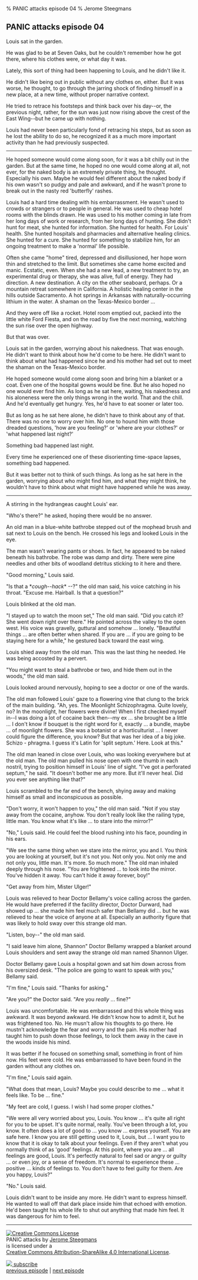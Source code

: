 % PANIC attacks episode 04
% Jerome Steegmans

## PANIC attacks episode 04

<!-- PLOT: On the way through the building, Louis encounters another patient, Shannon Ulger, who recognizes some sort of kinship. -->

Louis sat in the garden. 

He was glad to be at Seven Oaks, but he couldn't remember how he got there, where his clothes were, or what day it was. 

Lately, this sort of thing had been happening to Louis, and he didn't like it. 

He didn't like being out in public without any clothes on, either. But it was worse, he thought, to go through the jarring shock of finding himself in a new place, at a new time, without proper narrative context. 

<!--more-->

He tried to retrace his footsteps and think back over his day--or, the previous night, rather, for the sun was just now rising above the crest of the East Wing--but he came up with nothing.

Louis had never been particularly fond of retracing his steps, but as soon as he lost the ability to do so, he recognized it as a much more important activity than he had previously suspected.

---

He hoped someone would come along soon, for it was a bit chilly out in the garden. But at the same time, he hoped no one would come along at all, not ever, for the naked body is an extremely private thing, he thought. Especially his own. Maybe he would feel different about the naked body if his own wasn't so pudgy and pale and awkward, and if he wasn't prone to break out in the nasty red 'butterfly' rashes.

Louis had a hard time dealing with his embarrassment. He wasn't used to crowds or strangers or to people in general. He was used to cheap hotel rooms with the blinds drawn. He was used to his mother coming in late from her long days of work or research, from her long days of hunting. She didn't hunt for meat, she hunted for information. She hunted for health. For Louis' health. She hunted hospitals and pharmacies and alternative healing clinics. She hunted for a cure. She hunted for something to stabilize him, for an ongoing treatment to make a 'normal' life possible.

Often she came "home" tired, depressed and disillusioned, her hope worn thin and stretched to the limit. But sometimes she came home excited and manic. Ecstatic, even. When she had a new lead, a new treatment to try, an experimental drug or therapy, she was alive, full of energy. They had direction. A new destination. A city on the other seaboard, perhaps. Or a mountain retreat somewhere in California. A holistic healing center in the hills outside Sacramento. A hot springs in Arkansas with naturally-occurring lithium in the water. A shaman on the Texas-Mexico border ...

And they were off like a rocket. Hotel room emptied out, packed into the little white Ford Fiesta, and on the road by five the next morning, watching the sun rise over the open highway.

But that was over. 

Louis sat in the garden, worrying about his nakedness. That was enough. He didn't want to think about how he'd come to be here. He didn't want to think about what had happened since he and his mother had set out to meet the shaman on the Texas-Mexico border.

He hoped someone would come along soon and bring him a blanket or a coat. Even one of the hospital gowns would be fine. But he also hoped no one would ever find him. As long as he sat here, waiting, his nakedness and his aloneness were the only things wrong in the world. That and the chill. And he'd eventually get hungry. Yes, he'd have to eat sooner or later too.

But as long as he sat here alone, he didn't have to think about any of that. There was no one to worry over him. No one to hound him with those dreaded questions, 'how are you feeling?' or 'where are your clothes?' or 'what happened last night?' 

Something bad happened last night.

Every time he experienced one of these disorienting time-space lapses, something bad happened. 

But it was better not to think of such things. As long as he sat here in the garden, worrying about who might find him, and what they might think, he wouldn't have to think about what might have happened while he was away.

---

<!-- PLOT: It is not another dark place, but the same, Ulger says. "You have a window inside you. I have a window too. They are different windows, but they look out onto the same space, onto the same darkness. But ... you don't even know who you are." -->

A stirring in the hydrangeas caught Louis' ear.

"Who's there?" he asked, hoping there would be no answer.

An old man in a blue-white bathrobe stepped out of the mophead brush and sat next to Louis on the bench. He crossed his legs and looked Louis in the eye.

The man wasn't wearing pants or shoes. In fact, he appeared to be naked beneath his bathrobe. The robe was damp and dirty. There were pine needles and other bits of woodland detritus sticking to it here and there. 

"Good morning," Louis said.

"Is that a \**cough--hack*\* --?" the old man said, his voice catching in his throat. "Excuse me. Hairball. Is that a question?"

Louis blinked at the old man.

"I stayed up to watch the moon set," The old man said. "Did you catch it? She went down right over there." He pointed across the valley to the open west. His voice was gravelly, guttural and somehow ... lonely. "Beautiful things ... are often better when shared. If  you are ... if you are going to be staying here for a while," he gestured back toward the east wing.

Louis shied away from the old man. This was the last thing he needed. He was being accosted by a pervert. 

"You might want to steal a bathrobe or two, and hide them out in the woods," the old man said.

Louis looked around nervously, hoping to see a doctor or one of the wards.

The old man followed Louis' gaze to a flowering vine that clung to the brick of the main building. "Ah, yes. The Moonlight Schizophragma. Quite lovely, no? In the moonlight, her flowers were divine! When I first checked myself in--I was doing a lot of cocaine back then--my ex ... she brought be a little ... I don't know if bouquet is the right word for it, exactly ... a bundle, maybe ... of moonlight flowers. She was a botanist or a horticulturist ... I never could figure the difference, you know? But that was her idea of a big joke. Schizo - phragma. I guess it's Latin for 'split septum.' Here. Look at this."

The old man leaned in close over Louis, who was looking everywhere but at the old man. The old man pulled his nose open with one thumb in each nostril, trying to position himself in Louis' line of sight. "I've got a perforated septum," he said. "It doesn't bother me any more. But it'll never heal. Did you ever see anything like that?"

Louis scrambled to the far end of the bench, shying away and making himself as small and inconspicuous as possible.   

"Don't worry, it won't happen to you," the old man said. "Not if you stay away from the cocaine, anyhow. You don't really look like the railing type, little man. You know what it's like ... to stare into the mirror?" 

"No," Louis said. He could feel the blood rushing into his face, pounding in his ears. 

"We see the same thing when we stare into the mirror, you and I. You think you are looking at yourself, but it's not you. Not only you. Not only me and not only you, little man. It's more. So much more." The old man inhaled deeply through his nose. "You are frightened ... to look into the mirror. You've hidden it away. You can't hide it away forever, boy!"

"Get away from him, Mister Ulger!"

Louis was relieved to hear Doctor Bellamy's voice calling across the garden. He would have preferred if the facility director, Doctor Durward, had showed up ... she made him feel much safer than Bellamy did ... but he was relieved to hear the voice of anyone at all. Especially an authority figure that was likely to hold sway over this strange old man.

"Listen, boy--" the old man said.

"I said leave him alone, Shannon" Doctor Bellamy wrapped a blanket around Louis shoulders and sent away the strange old man named Shannon Ulger.

<!-- PLOT: Bellamy pushes Louis to open up. Louis refuses. He doesn't want to talk about anything. -->

Doctor Bellamy gave Louis a hospital gown and sat him down across from his oversized desk. "The police are going to want to speak with you," Bellamy said.

"I'm fine," Louis said. "Thanks for asking."

"Are you?" the Doctor said. "Are you *really* ... fine?"

Louis was uncomfortable. He was embarrassed and this whole thing was awkward. It was beyond awkward. He didn't know how to admit it, but he was frightened too. No. He musn't allow his thoughts to go there. He mustn't acknowledge the fear and worry and the pain. His mother had taught him to push down those feelings, to lock them away in the cave in the woods inside his mind.

It was better if he focused on something small, something in front of him now. His feet were cold. He was embarrassed to have been found in the garden without any clothes on. 

"I'm fine," Louis said again.

"What does that mean, Louis? Maybe you could describe to me ... what it feels like. To be ... fine."

"My feet are cold, I guess. I wish I had some proper clothes."

"We were all very worried about you, Louis. You know ... it's quite all right for you to be upset. It's quite normal, really. You've been through a lot, you know. It often does a lot of good to ... you know ... express yourself. You are safe here. I know you are still getting used to it, Louis, but ... I want you to know that it is okay to talk about your feelings. Even if they aren't what you normally think of as 'good' feelings. At this point, where you are ... all feelings are good, Louis. It's perfectly natural to feel sad or angry or guilty ... or even joy, or a sense of freedom. It's normal to experience these ... positive ... kinds of feelings to. You don't have to feel guilty for them. Are you happy, Louis?"

"No." Louis said. 

Louis didn't want to be inside any more. He didn't want to express himself. He wanted to wall off that dark place inside him that echoed with emotion. He'd been taught his whole life to shut out anything that made him feel. It was dangerous for him to feel. 

<hr />
<div class="center">

<p><a rel="license" href="http://creativecommons.org/licenses/by-sa/4.0/"><img alt="Creative Commons License" style="border-width:0" src="https://i.creativecommons.org/l/by-sa/4.0/80x15.png" /></a>
</br>
<span xmlns:dct="http://purl.org/dc/terms/" property="dct:title">PANIC attacks</span> by <a xmlns:cc="http://creativecommons.org/ns#" href="http://www.caligopress.com/search/label/panic" property="cc:attributionName" rel="cc:attributionURL">Jerome Steegmans</a>
</br>
is licensed under a 
</br>
<a rel="license" href="http://creativecommons.org/licenses/by-sa/4.0/">Creative Commons Attribution-ShareAlike 4.0 International License</a>.
</p>

<p>
<a href="http://feeds.feedburner.com/caligopress/PANIC" target="_blank"><img src="https://googledrive.com/host/0B8EQKh2UPI-YbUlWNmNtbkVXaU0/graphics/feed-icon-16x16-gray.gif"> subscribe</a>
<br />
<a href="http://www.caligopress.com/2014/07/panic-attacks-episode-03.html">previous episode</a> | <a href="http://www.caligopress.com/2014/09/panic-attacks-episode-05.html">next episode</a>
</p>
</div>
